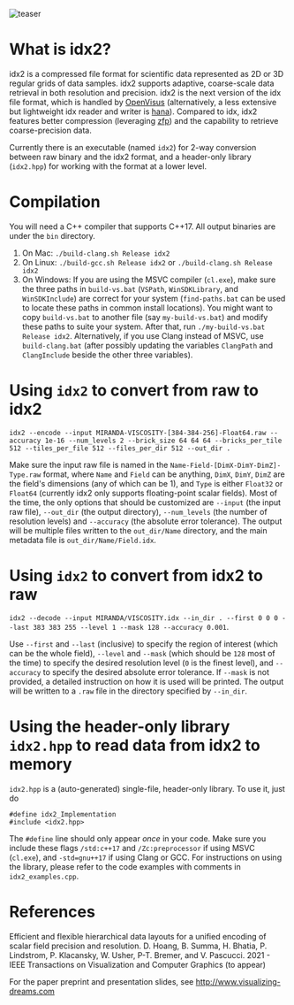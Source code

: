 ![teaser](https://github.com/sci-visus/IDX2/blob/master/teaser.png)

# What is idx2?
idx2 is a compressed file format for scientific data represented as 2D or 3D regular grids of data samples. idx2 supports adaptive, coarse-scale data retrieval in both resolution and precision.
idx2 is the next version of the idx file format, which is handled by [OpenVisus](https://github.com/sci-visus/OpenVisus) (alternatively, a less extensive but lightweight idx reader and writer is [hana](https://github.com/hoangthaiduong/hana)). Compared to idx, idx2 features better compression (leveraging [zfp](https://github.com/LLNL/zfp)) and the capability to retrieve coarse-precision data.

Currently there is an executable (named `idx2`) for 2-way conversion between raw binary and the idx2 format, and a header-only library (`idx2.hpp`) for working with the format at a lower level.

# Compilation
You will need a C++ compiler that supports C++17. All output binaries are under the `bin` directory.

1. On Mac:
`./build-clang.sh Release idx2`
2. On Linux:
`./build-gcc.sh Release idx2` or `./build-clang.sh Release idx2`
3. On Windows:
If you are using the MSVC compiler (`cl.exe`), make sure the three paths in `build-vs.bat` (`VSPath`, `WinSDKLibrary`, and `WinSDKInclude`) are correct for your system (`find-paths.bat` can be used to locate these paths in common install locations).
You might want to copy `build-vs.bat` to another file (say `my-build-vs.bat`) and modify these paths to suite your system.
After that, run `./my-build-vs.bat Release idx2`.
Alternatively, if you use Clang instead of MSVC, use `build-clang.bat` (after possibly updating the variables `ClangPath` and `ClangInclude` beside the other three variables).

# Using `idx2` to convert from raw to idx2
`idx2 --encode --input MIRANDA-VISCOSITY-[384-384-256]-Float64.raw --accuracy 1e-16 --num_levels 2 --brick_size 64 64 64 --bricks_per_tile 512 --tiles_per_file 512 --files_per_dir 512 --out_dir .`

Make sure the input raw file is named in the `Name-Field-[DimX-DimY-DimZ]-Type.raw` format, where `Name` and `Field` can be anything, `DimX`, `DimY`, `DimZ` are the field's dimensions (any of which can be 1), and `Type` is either `Float32` or `Float64` (currently idx2 only supports floating-point scalar fields). Most of the time, the only options that should be customized are `--input` (the input raw file), `--out_dir` (the output directory), `--num_levels` (the number of resolution levels) and `--accuracy` (the absolute error tolerance). The output will be multiple files written to the `out_dir/Name` directory, and the main metadata file is `out_dir/Name/Field.idx`.

# Using `idx2` to convert from idx2 to raw
`idx2 --decode --input MIRANDA/VISCOSITY.idx --in_dir . --first 0 0 0 --last 383 383 255 --level 1 --mask 128 --accuracy 0.001`.

Use `--first` and `--last` (inclusive) to specify the region of interest (which can be the whole field), `--level` and `--mask` (which should be `128` most of the time) to specify the desired resolution level (`0` is the finest level), and `--accuracy` to specify the desired absolute error tolerance. If `--mask` is not provided, a detailed instruction on how it is used will be printed. The output will be written to a `.raw` file in the directory specified by `--in_dir`.

# Using the header-only library `idx2.hpp` to read data from idx2 to memory
`idx2.hpp` is a (auto-generated) single-file, header-only library. To use it, just do

```
#define idx2_Implementation
#include <idx2.hpp>
```

The `#define` line should only appear *once* in your code.
Make sure you include these flags `/std:c++17` and `/Zc:preprocessor` if using MSVC (`cl.exe`), and `-std=gnu++17` if using Clang or GCC.
For instructions on using the library, please refer to the code examples with comments in `idx2_examples.cpp`.

# References
Efficient and flexible hierarchical data layouts for a unified encoding of scalar field precision and resolution.
D. Hoang, B. Summa, H. Bhatia, P. Lindstrom, P. Klacansky, W. Usher, P-T. Bremer, and V. Pascucci.
2021 - IEEE Transactions on Visualization and Computer Graphics (to appear)

For the paper preprint and presentation slides, see http://www.visualizing-dreams.com
